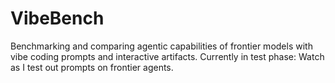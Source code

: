 # VibeBench
Benchmarking and comparing agentic capabilities of frontier models with vibe coding prompts and interactive artifacts. Currently in test phase: Watch as I test out prompts on frontier agents. 
